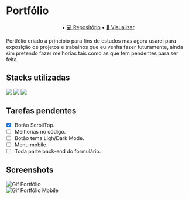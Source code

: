 # Portfólio

<p align="center">
• <a href="https://github.com/brenordev/portfolio">💻 Repositório</a>
• <a href="https://brenordev.github.io/portfolio/">🚀 Visualizar</a>
</p>

Portfólio criado a princípio para fins de estudos mas agora usarei para exposição de projetos e trabalhos que eu venha fazer futuramente, ainda sim pretendo fazer melhorias
tais como as que tem pendentes para ser feita.

## Stacks utilizadas
<div>
  <img src="https://img.shields.io/badge/HTML5-E34F26?style=for-the-badge&logo=html5&logoColor=white">
  <img src="https://img.shields.io/badge/CSS3-1572B6?style=for-the-badge&logo=css3&logoColor=white">
  <img src="https://img.shields.io/badge/JavaScript-F7DF1E?style=for-the-badge&logo=javascript&logoColor=black">
</div>


## Tarefas pendentes
- [X] Botão ScrollTop.
- [ ] Melhorias no código.
- [ ] Botão tema Ligh/Dark Mode.
- [ ] Menu mobile.
- [ ] Toda parte back-end do formulário.

## Screenshots

<img alt="Gif Portfólio" title="Gif Portfólio" src="./assets/images/git_portfolio_desktop.gif"/></br>
<img alt="Gif Portfólio Mobile" title="Gif Portfólio Mobile" src="./assets/images/git_portfolio_mobile.gif"/>
